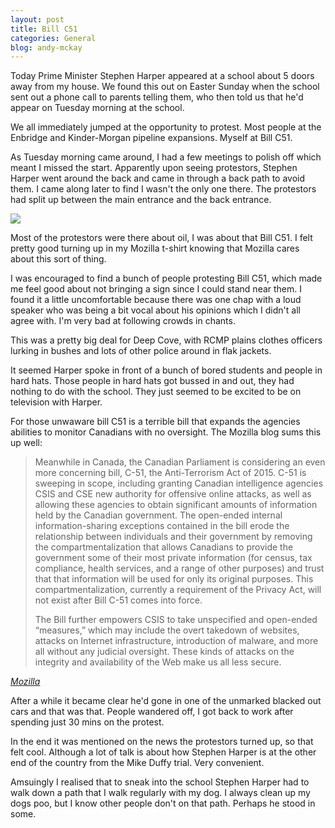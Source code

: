 ```yaml
---
layout: post
title: Bill C51
categories: General
blog: andy-mckay
---
```


Today Prime Minister Stephen Harper appeared at a school about 5 doors away from my house. We found this out on Easter Sunday when the school sent out a phone call to parents telling them, who then told us that he'd appear on Tuesday morning at the school.

We all immediately jumped at the opportunity to protest. Most people at the Enbridge and Kinder-Morgan pipeline expansions. Myself at Bill C51.

As Tuesday morning came around, I had a few meetings to polish off which meant I missed the start. Apparently upon seeing protestors, Stephen Harper went around the back and came in through a back path to avoid them. I came along later to find I wasn't the only one there. The protestors had split up between the main entrance and the back entrance.

<img src="https://pbs.twimg.com/media/CCAdAoaW8AAMRFr.jpg">

Most of the protestors were there about oil, I was about that Bill C51. I felt pretty good turning up in my Mozilla t-shirt knowing that Mozilla cares about this sort of thing.

I was encouraged to find a bunch of people protesting Bill C51, which made me feel good about not bringing a sign since I could stand near them. I found it a little uncomfortable because there was one chap with a loud speaker who was being a bit vocal about his opinions which I didn't all agree with. I'm very bad at following crowds in chants.

This was a pretty big deal for Deep Cove, with RCMP plains clothes officers lurking in bushes and lots of other police around in flak jackets.

It seemed Harper spoke in front of a bunch of bored students and people in hard hats. Those people in hard hats got bussed in and out, they had nothing to do with the school. They just seemed to be excited to be on television with Harper.

For those unwaware bill C51 is a terrible bill that expands the agencies abilities to monitor Canadians with no oversight. The Mozilla blog sums this up well:

<blockquote>
<p>
Meanwhile in Canada, the Canadian Parliament is considering an even more concerning bill, C-51, the Anti-Terrorism Act of 2015. C-51 is sweeping in scope, including granting Canadian intelligence agencies CSIS and CSE new authority for offensive online attacks, as well as allowing these agencies to obtain significant amounts of information held by the Canadian government. The open-ended internal information-sharing exceptions contained in the bill erode the relationship between individuals and their government by removing the compartmentalization that allows Canadians to provide the government some of their most private information (for census, tax compliance, health services, and a range of other purposes) and trust that that information will be used for only its original purposes. This compartmentalization, currently a requirement of the Privacy Act, will not exist after Bill C-51 comes into force.
</p>
<p>
The Bill further empowers CSIS to take unspecified and open-ended “measures,” which may include the overt takedown of websites, attacks on Internet infrastructure, introduction of malware, and more all without any judicial oversight. These kinds of attacks on the integrity and availability of the Web make us all less secure.
</p>
</blockquote>
<cite><a href="https://blog.mozilla.org/netpolicy/2015/03/25/information-sharing-debates-continuing-in-problematic-directions/">Mozilla</a></cite>

After a while it became clear he'd gone in one of the unmarked blacked out cars and that was that. People wandered off, I got back to work after spending just 30 mins on the protest.

In the end it was mentioned on the news the protestors turned up, so that felt cool. Although a lot of talk is about how Stephen Harper is at the other end of the country from the Mike Duffy trial. Very convenient.

Amsuingly I realised that to sneak into the school Stephen Harper had to walk down a path that I walk regularly with my dog. I always clean up my dogs poo, but I know other people don't on that path. Perhaps he stood in some.
